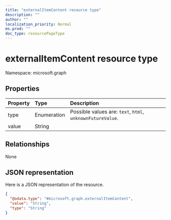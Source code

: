 ```yaml
---
title: "externalItemContent resource type"
description: ""
author: ""
localization_priority: Normal
ms.prod: ""
doc_type: resourcePageType
---
```


# externalItemContent resource type


Namespace: microsoft.graph



## Properties
|Property|Type|Description|
|:---|:---|:---|
|type|Enumeration| Possible values are: `text`, `html`, `unknownFutureValue`.|
|value|String||

## Relationships
None

## JSON representation
Here is a JSON representation of the resource.
<!-- {
  "blockType": "resource",
  "@odata.type": "microsoft.graph.externalItemContent"
}
-->
``` json
{
  "@odata.type": "#microsoft.graph.externalItemContent",
  "value": "String",
  "type": "String"
}
```

